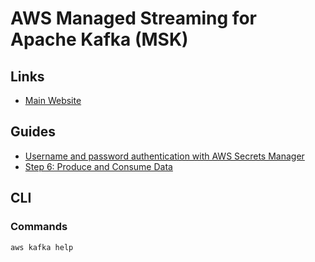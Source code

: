 # AWS Managed Streaming for Apache Kafka (MSK)

<!--
https://learn-msk.com/courses/amazon-msk-master-class
https://www.whizlabs.com/amazon-managed-streaming-for-apache-kafka/
https://github.com/cloudposse/terraform-aws-msk-apache-kafka-cluster
https://github.com/lokiloveu1/AWS-MSK/blob/main/Steps-To-Build-MSK-Client-In-Another-VPC
https://github.com/aws-samples/aws-msk-content-streaming
https://github.com/Financial-Times/upp-provisioners/blob/6e59d051488c4609afbb8d9d8d06df1f9604b374/upp-msk-provisioner/scripts/getConfig.sh
https://github.com/liangruibupt/aws-is-how/blob/3121a70cfa634237ef0eaf76303d4b60d13edbfa/analytics/msk/kafka-s3-event-processor.py

https://github.com/msfidelis/aws-msk-glue-kafka-setup

https://github.com/vipertoothlabs/terraform-msk-cluster-config
https://github.com/ngodec/terraform-aws-msk/tree/main/modules/aws-msk
https://github.com/juliocesarscheidt/aws-msk-cluster
https://github.com/gaarm/terraform-aws-msk
https://github.com/brunocamboim/terraform-aws-msk-example/blob/master/src/msk.tf
https://github.com/troydieter/tf-msk
https://github.com/linxiaow/AWS-MSK-Transaction-Fraud-Detection
https://github.com/garystafford/terraform-msk-demo
https://github.com/cloudposse/terraform-aws-msk-apache-kafka-cluster
https://github.com/angelabad/terraform-aws-msk-cluster
https://github.com/aws-samples/aws-msk-content-streaming
https://github.com/hyprnz/terraform-aws-msk-module
https://github.com/aws-samples/aws-dms-msk-demo
https://github.com/stefanfreitag/msk_demo
https://github.com/cgetzen/terraform-aws-public-msk
https://github.com/aws-samples/amazon-msk-java-app-cdk
https://github.com/JamesWoolfenden/terraform-aws-msk
https://github.com/rishiraj824/cc-fraud-detection-aws-microservice
https://github.com/TanAlex/msk-glue-redshift
https://github.com/cfn-modules/msk-cluster
https://github.com/taufiqibrahim/serverless-stream-processing-aws-msk-lambda
https://github.com/leosilvadev/fetch-aws-msk-brokers-bootstrap-strings-action
https://github.com/brunocamboim/serverless-aws-msk-trigger-lambda
https://github.com/matwerber1/aws-msk-kafka-connect-docker/tree/master/src
https://github.com/harshdev93/AWS-MSK-Sample-Producer-Consumer
https://github.com/cmcconnell1/terraform-aws-msk-kafka
https://github.com/jalcalaroot/msk-aws-tf/blob/master/main.tf
https://github.com/infrablocks/terraform-aws-msk
https://github.com/zerosoftwere/aws-msk-demo
https://github.com/karthikeayan/terraform-aws-msk/blob/master/kms.tf
https://github.com/karthikeayan/terraform-aws-msk/blob/master/kms.tf
https://github.com/insight-infrastructure/terraform-aws-msk
https://github.com/rtacconi/aws-msk-terraform/blob/master/terraform/modules/msk/main.tf
https://github.com/awslabs/aws-glue-schema-registry

https://github.com/swetavkamal/SchemaRegistryMSK/blob/master/src/main/java/person.avsc

-->

## Links

- [Main Website](https://aws.amazon.com/msk/)

## Guides

- [Username and password authentication with AWS Secrets Manager](https://docs.aws.amazon.com/msk/latest/developerguide/msk-password.html)
- [Step 6: Produce and Consume Data](https://docs.aws.amazon.com/msk/latest/developerguide/produce-consume.html)

## CLI

### Commands

```sh
aws kafka help
```

<!-- ### Usage

```sh
#
aws kafka list-clusters | \
  jq -r '.ClusterInfoList[0].ClusterArn'

#
aws kafka describe-cluster --cluster-arn $(cat clusterArn) | \
  jq -r '.ClusterInfo.ZookeeperConnectString'

#
aws kafka create-cluster \
  --cli-input-json <(cat << EOF

EOF
)

#
aws kafka create-configuration \
  --name "WorkshopMSKConfig" \
  --description "Configuration used for MSK workshop - Auto topic creation; topic deletion; 8hrs retention" --kafka-versions "2.8.0" \
  --server-properties <(cat << EOF

EOF
)
``` -->
